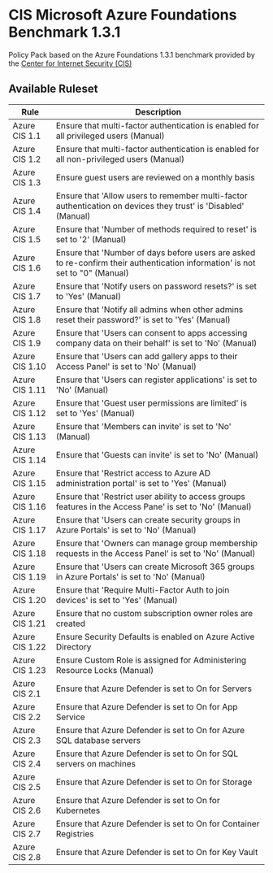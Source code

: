 # CIS Microsoft Azure Foundations Benchmark 1.3.1

Policy Pack based on the Azure Foundations 1.3.1 benchmark provided by the [Center for Internet Security (CIS)](https://www.cisecurity.org/benchmark/azure/)

## Available Ruleset

| Rule           | Description                                                                                                                                      |
| -------------- | ------------------------------------------------------------------------------------------------------------------------------------------------------------------- |
| Azure CIS 1.1  | Ensure that multi-factor authentication is enabled for all privileged users (Manual)                                                             |
| Azure CIS 1.2  | Ensure that multi-factor authentication is enabled for all non-privileged users (Manual)                                                         |
| Azure CIS 1.3  | Ensure guest users are reviewed on a monthly basis                                                                                               |
| Azure CIS 1.4  | Ensure that 'Allow users to remember multi-factor authentication on devices they trust' is 'Disabled' (Manual)                                   |
| Azure CIS 1.5  | Ensure that 'Number of methods required to reset' is set to '2' (Manual)                                                                         |
| Azure CIS 1.6  | Ensure that 'Number of days before users are asked to re-confirm their authentication information' is not set to "0" (Manual)                    |
| Azure CIS 1.7  | Ensure that 'Notify users on password resets?' is set to 'Yes' (Manual)                                                                          |
| Azure CIS 1.8  | Ensure that 'Notify all admins when other admins reset their password?' is set to 'Yes' (Manual)                                                 |
| Azure CIS 1.9  | Ensure that 'Users can consent to apps accessing company data on their behalf' is set to 'No' (Manual)                                           |
| Azure CIS 1.10 | Ensure that 'Users can add gallery apps to their Access Panel' is set to 'No' (Manual)                                                           |
| Azure CIS 1.11 | Ensure that 'Users can register applications' is set to 'No' (Manual)                                                                            |
| Azure CIS 1.12 | Ensure that 'Guest user permissions are limited' is set to 'Yes' (Manual)                                                                        |
| Azure CIS 1.13 | Ensure that 'Members can invite' is set to 'No' (Manual)                                                                                         |
| Azure CIS 1.14 | Ensure that 'Guests can invite' is set to 'No' (Manual)                                                                                          |
| Azure CIS 1.15 | Ensure that 'Restrict access to Azure AD administration portal' is set to 'Yes' (Manual)                                                         |
| Azure CIS 1.16 | Ensure that 'Restrict user ability to access groups features in the Access Pane' is set to 'No' (Manual)                                         |
| Azure CIS 1.17 | Ensure that 'Users can create security groups in Azure Portals' is set to 'No' (Manual)                                                          |
| Azure CIS 1.18 | Ensure that 'Owners can manage group membership requests in the Access Panel' is set to 'No' (Manual)                                            |
| Azure CIS 1.19 | Ensure that 'Users can create Microsoft 365 groups in Azure Portals' is set to 'No' (Manual)                                                     |
| Azure CIS 1.20 | Ensure that 'Require Multi-Factor Auth to join devices' is set to 'Yes' (Manual)                                                                 |
| Azure CIS 1.21 | Ensure that no custom subscription owner roles are created                                                                                       |
| Azure CIS 1.22 | Ensure Security Defaults is enabled on Azure Active Directory                                                                                    |
| Azure CIS 1.23 | Ensure Custom Role is assigned for Administering Resource Locks (Manual)                                                                         |
| Azure CIS 2.1  | Ensure that Azure Defender is set to On for Servers                                                                                              |
| Azure CIS 2.2  | Ensure that Azure Defender is set to On for App Service                                                                                          |
| Azure CIS 2.3  | Ensure that Azure Defender is set to On for Azure SQL database servers                                                                           |
| Azure CIS 2.4  | Ensure that Azure Defender is set to On for SQL servers on machines                                                                              |
| Azure CIS 2.5  | Ensure that Azure Defender is set to On for Storage                                                                                              |
| Azure CIS 2.6  | Ensure that Azure Defender is set to On for Kubernetes                                                                                           |
| Azure CIS 2.7  | Ensure that Azure Defender is set to On for Container Registries                                                                                 |
| Azure CIS 2.8  | Ensure that Azure Defender is set to On for Key Vault                                                                                            |
